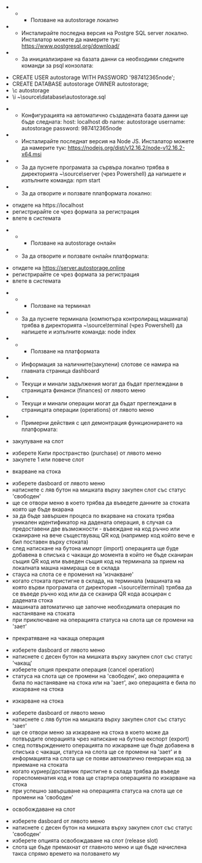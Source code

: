 * * * Ползване на autostorage локално
* * Инсталирайте последна версия на Postgre SQL server локално. Инсталатор можете да намерите тук: https://www.postgresql.org/download/

* * За инициализиране на базата данни са необходими следните команди за psql конзолата:
 - CREATE USER autostorage WITH PASSWORD '987412365node';
 - CREATE DATABASE autostorage OWNER autostorage;
 - \c autostorage
 - \i ~\source\database\autostorage.sql

* * Конфигурацията на автоматично създадената базата данни ще бъде следната:
    host: localhost
    db name: autostorage
    username: autostorage
    password: 987412365node

* * Инсталирайте последнат версия на Node JS. Инсталатор можете да намерите тук: https://nodejs.org/dist/v12.16.2/node-v12.16.2-x64.msi

* * За да пуснете програмата за сървъра локално трябва в директорията ~\source\server (чрез Powershell) да напишете и изпълните команда: npm start

* * За да отворите и ползвате платформата локално:
 - отидете на https://localhost
 - регистрирайте се чрез формата за регистрация
 - влете в системата

* * * Ползване на autostorage онлайн
* * За да отворите и ползвате онлайн платформата:
 - отидете на https://server.autostorage.online
 - регистрирайте се чрез формата за регистрация
 - влете в системата

* * * Ползване на терминал
* * За да пуснете терминала (компютъра контролиращ машината) трябва в директорията ~\source\terminal (чрез Powershell) да напишете и изпълните команда: node index

* * * Ползване на платформата
* * Информация за наличните(закупени) слотове се намира на главната страница dashboard

* * Текущи и минали задължения могат да бъдат преглеждани в страницата финанси (finances) от лявото меню

* * Текущи и минали операции могат да бъдат преглеждани в страницата операции (operations) от лявото меню

* * Примерни действия с цел демонтрация функционирането на платформата:
 * закупуване на слот
 - изберете Кипи пространство (purchase) от лявото меню
 - закупете 1 или повече слот

 * вкарване на стока
 - изберете dasboard от лявото меню
 - натиснете с ляв бутон на мишката върху закупен слот със статус 'свободен'
 - ще се отвори меню в което трябва да въведете данните за стоката която ще бъде вкарана
 - за да бъде завършен процеса по вкарване на стоката трябва уникален идентификатор на дадената операция, в случая са предоставени две възможности - въвеждане на код ръчно или сканиране на вече съществуващ QR код (например код който вече е бил поставен върху стоката)
 - след натискане на бутона импорт (import) операцията ще буде добавена в списъка с чакащи до момента в който не бъде сканиран същия QR код или въведен същия код на терминала за прием на локалната машна намираща се в склада
 - стауса на слота се е променил на 'изчакване'
 - когато стоката пристигне в склада, на терминала (машината на която върви програмата от директория ~\source\terminal) трябва да се въведе ръчно код или да се сканира QR кода асоциран с дадената стока
 - машината автоматично ще започне необходимата операция по настаняване на стоката
 - при приключване на операцията статуса на слота ще се промени на 'зает'

 * прекратяване на чакаща операция
 - изберете dasboard от лявото меню
 - натиснете с десен бутон на мишката върху закупен слот със статус 'чакащ'
 - изберете опция прекрати операция (cancel operation)
 - статуса на слота ще се промени на 'свободен', ако операцията е била по настаняване на стока или на 'зает', ако операцията е била по изкарване на стока

 * изкарване на стока
 - изберете dasboard от лявото меню
 - натиснете с ляв бутон на мишката върху закупен слот със статус 'зает'
 - ще се отвори меню за изкарване на стока в което може да потвърдите операцията чрез натискане на бутона експорт (export)
 - след потвърждението операцията по изкарване ще бъде добавена в списъка с чакащи, статуса на слота ще се промени на 'зает' и в информацията на слота ще се появи автоматично генериран код за приемане на стоката
 - когато куриер/доставчик пристигне в склада трябва да въведе гореспоменатия код и това ще стартира операцията по изкарване на стока
 - при успешно завършване на операцията статуса на слота ще се промени на 'свободен'
 
 * освобождаване на слот
 - изберете dasboard от лявото меню
 - натиснете с десен бутон на мишката върху закупен слот със статус 'свободен'
 - изберете опцията освобождаване на слот (release slot)
 - слота ще бъде премахнат от главното меню и ще бъде начислена такса спрямо времето на ползването му

